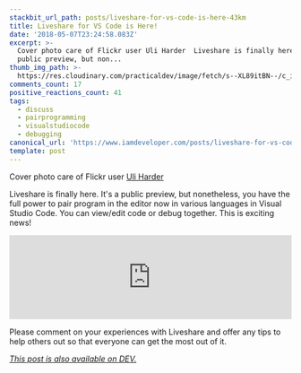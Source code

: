 ```yaml
---
stackbit_url_path: posts/liveshare-for-vs-code-is-here-43km
title: Liveshare for VS Code is Here!
date: '2018-05-07T23:24:58.083Z'
excerpt: >-
  Cover photo care of Flickr user Uli Harder  Liveshare is finally here. It's a
  public preview, but non...
thumb_img_path: >-
  https://res.cloudinary.com/practicaldev/image/fetch/s--XL89itBN--/c_imagga_scale,f_auto,fl_progressive,h_420,q_auto,w_1000/https://thepracticaldev.s3.amazonaws.com/i/q8xtqj12h6y3xoit6a83.jpg
comments_count: 17
positive_reactions_count: 41
tags:
  - discuss
  - pairprogramming
  - visualstudiocode
  - debugging
canonical_url: 'https://www.iamdeveloper.com/posts/liveshare-for-vs-code-is-here-43km/'
template: post
---
```



Cover photo care of Flickr user [Uli Harder](https://www.flickr.com/photos/uli_harder/5560767146/in/photolist-9tookC-9LPRrk-tYM7xa-BcWBg-8G9GHF-d8Sjkf-hBbNev-eXFkhE-5gqu7R-4eGeKQ-B7hcL-5gMzyu-boVdF6-b8eZrt-947AeF-dajG7G-dcAHH9-qPrUdt-5XWGZy-261ma8h-74NzDS-ncH6po-42Rs34-9JuLYY-c1cE7J-9XEaNC-6KmrxV-ayR5Jq-o8qFc8-dUZwWV-7N52iZ-ahCnZN-7qt7zT-AP9sH2-4Zo4B5-7bHaF2-eUVf2P-6Aeccc-osB1ZK-gq3BY-8sKYga-64CcqJ-HcwC4B-b8NFQp-qaXxmf-5BtADN-MT17b-ahzAgz-9XBhVp-5GQYh1)

Liveshare is finally here. It's a public preview, but nonetheless, you have the full power to pair program in the editor now in various languages in Visual Studio Code. You can view/edit code or debug together. This is exciting news!


<iframe class="liquidTag" src="https://dev.to/embed/twitter?args=993629975529041920" style="border: 0; width: 100%;"></iframe>


Please comment on your experiences with Liveshare and offer any tips to help others out so that everyone can get the most out of it.

*[This post is also available on DEV.](https://dev.to/nickytonline/liveshare-for-vs-code-is-here-43km)*


<script>
const parent = document.getElementsByTagName('head')[0];
const script = document.createElement('script');
script.type = 'text/javascript';
script.src = 'https://cdnjs.cloudflare.com/ajax/libs/iframe-resizer/4.1.1/iframeResizer.min.js';
script.charset = 'utf-8';
script.onload = function() {
    window.iFrameResize({}, '.liquidTag');
};
parent.appendChild(script);
</script>    
